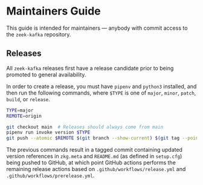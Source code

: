 <!--
  Copyright 2020-2021 Zeek-Kafka

  Licensed under the Apache License, Version 2.0 (the "License");
  you may not use this file except in compliance with the License.
  You may obtain a copy of the License at
      http://www.apache.org/licenses/LICENSE-2.0
  Unless required by applicable law or agreed to in writing, software
  distributed under the License is distributed on an "AS IS" BASIS,
  WITHOUT WARRANTIES OR CONDITIONS OF ANY KIND, either express or implied.
  See the License for the specific language governing permissions and
  limitations under the License.
-->
# Maintainers Guide

This guide is intended for maintainers — anybody with commit access to the `zeek-kafka` repository.

## Releases

All `zeek-kafka` releases first have a release candidate prior to being promoted to general availability.

In order to create a release, you must have `pipenv` and `python3` installed, and then run the following commands, where `$TYPE` is one of `major`, `minor`, `patch`, `build`, or `release`.

```bash
TYPE=major
REMOTE=origin

git checkout main  # Releases should always come from main
pipenv run invoke version $TYPE
git push --atomic $REMOTE $(git branch --show-current) $(git tag --points-at HEAD)
```

The previous commands result in a tagged commit containing updated version references in `zkg.meta` and `README.md` (as defined in `setup.cfg`) being pushed to GitHub, at which point GitHub actions performs the remaining release actions based on `.github/workflows/release.yml` and `.github/workflows/prerelease.yml`.
